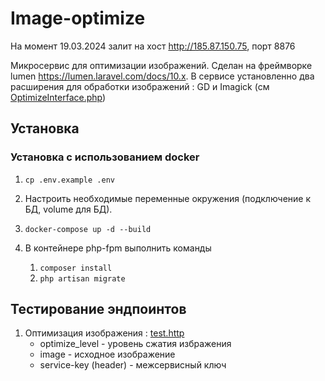 # Image-optimize

На момент 19.03.2024 залит на хост http://185.87.150.75, порт 8876

Микросервис для оптимизации изображений. Сделан на фреймворке lumen
<a href="https://lumen.laravel.com/docs/10.x">https://lumen.laravel.com/docs/10.x</a>. В сервисе установленно два расширения для обработки изображений : GD и Imagick (см [OptimizeInterface.php](app%2FServices%2FOptimize%2FOptimizeInterface.php))

## Установка

### Установка с использованием docker

1. ```cp .env.example .env```

2. Настроить необходимые переменные окружения (подключение к БД, volume для БД).

3. ```docker-compose up -d --build```

4. В контейнере php-fpm выполнить команды
    1. ```composer install```
    2. ```php artisan migrate```
## Тестирование эндпоинтов

1. Оптимизация изображения : [test.http](http-client%2Ftest.http)
   * optimize_level - уровень сжатия избражения
   * image - исходное изображение
   * service-key (header) - межсервисный ключ

